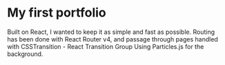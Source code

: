 # My first portfolio

Built on React, I wanted to keep it as simple and fast as possible.
Routing has been done with React Router v4, and passage through pages handled with CSSTransition - React Transition Group
Using Particles.js for the background.

